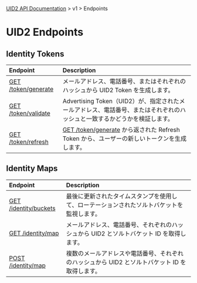 [UID2 API Documentation](../../README.md) > v1 > Endpoints

# UID2 Endpoints

## Identity Tokens

| Endpoint                                       | Description                                                                                                               |
| :--------------------------------------------- | :------------------------------------------------------------------------------------------------------------------------ |
| [GET /token/generate](./get-token-generate.md) | メールアドレス、電話番号、またはそれぞれのハッシュから UID2 Token を生成します。                                          |
| [GET /token/validate](./get-token-validate.md) | Advertising Token（UID2）が、指定されたメールアドレス、電話番号、またはそれぞれのハッシュと一致するかどうかを検証します。 |
| [GET /token/refresh](./get-token-refresh.md)   | [GET /token/generate](./get-token-generate.md) から返された Refresh Token から、ユーザーの新しいトークンを生成します。    |

## Identity Maps

| Endpoint                                           | Description                                                                                    |
| :------------------------------------------------- | :--------------------------------------------------------------------------------------------- |
| [GET /identity/buckets](./get-identity-buckets.md) | 最後に更新されたタイムスタンプを使用して、ローテーションされたソルトバケットを監視します。     |
| [GET /identity/map](./get-identity-map.md)         | メールアドレス、電話番号、それぞれのハッシュから UID2 とソルトバケット ID を取得します。       |
| [POST /identity/map](./post-identity-map.md)       | 複数のメールアドレスや電話番号、それぞれのハッシュから UID2 とソルトバケット ID を取得します。 |

